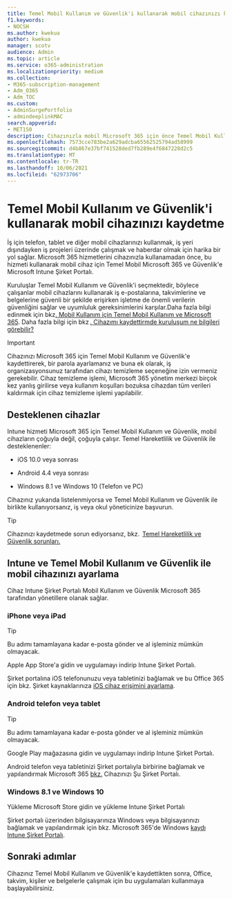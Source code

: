 ```yaml
---
title: Temel Mobil Kullanım ve Güvenlik'i kullanarak mobil cihazınızı kaydetme
f1.keywords:
- NOCSH
ms.author: kwekua
author: kwekua
manager: scotv
audience: Admin
ms.topic: article
ms.service: o365-administration
ms.localizationpriority: medium
ms.collection:
- M365-subscription-management
- Adm_O365
- Adm_TOC
ms.custom:
- AdminSurgePortfolio
- admindeeplinkMAC
search.appverid:
- MET150
description: Cihazınızla mobil Microsoft 365 için önce Temel Mobil Kullanım ve Güvenlik'e Microsoft 365.
ms.openlocfilehash: 7573cce783be2a629adcba65562525794ad58999
ms.sourcegitcommit: d4b867e37bf741528ded7fb289e4f6847228d2c5
ms.translationtype: MT
ms.contentlocale: tr-TR
ms.lasthandoff: 10/06/2021
ms.locfileid: "62973706"
---
```

# <a name="enroll-your-mobile-device-using-basic-mobility-and-security"></a>Temel Mobil Kullanım ve Güvenlik'i kullanarak mobil cihazınızı kaydetme

İş için telefon, tablet ve diğer mobil cihazlarınızı kullanmak, iş yeri dışındayken iş projeleri üzerinde çalışmak ve haberdar olmak için harika bir yol sağlar. Microsoft 365 hizmetlerini cihazınızla kullanamadan önce, bu hizmeti kullanarak mobil cihaz için Temel Mobil Microsoft 365 ve Güvenlik'e Microsoft Intune Şirket Portalı.

Kuruluşlar Temel Mobil Kullanım ve Güvenlik'i seçmektedir, böylece çalışanlar mobil cihazlarını kullanarak iş e-postalarına, takvimlerine ve belgelerine güvenli bir şekilde erişirken işletme de önemli verilerin güvenliğini sağlar ve uyumluluk gereksinimlerini karşılar.Daha fazla bilgi edinmek için bkz[. Mobil Kullanım için Temel Mobil Kullanım ve Microsoft 365](overview.md). Daha fazla bilgi için bkz [. Cihazımı kaydettirmde kuruluşum ne bilgileri görebilir?](/intune-user-help/what-info-can-your-company-see-when-you-enroll-your-device-in-intune)

> [!IMPORTANT]
> Cihazınızı Microsoft 365 için Temel Mobil Kullanım ve Güvenlik'e kaydettirerek, bir parola ayarlamanız ve buna ek olarak, iş organizasyonsunuz tarafından cihazı temizleme seçeneğine izin vermeniz gerekebilir. Cihaz temizleme işlemi, Microsoft 365 yönetim merkezi birçok kez yanlış <a href="https://go.microsoft.com/fwlink/p/?linkid=2024339" target="_blank"></a>girilirse veya kullanım koşulları bozuksa cihazdan tüm verileri kaldırmak için cihaz temizleme işlemi yapılabilir.

## <a name="supported-devices"></a>Desteklenen cihazlar

Intune hizmeti Microsoft 365 için Temel Mobil Kullanım ve Güvenlik, mobil cihazların çoğuyla değil, çoğuyla çalışır. Temel Hareketlilik ve Güvenlik ile desteklenenler:

- iOS 10.0 veya sonrası

- Android 4.4 veya sonrası

- Windows 8.1 ve Windows 10 (Telefon ve PC)

Cihazınız yukarıda listelenmiyorsa ve Temel Mobil Kullanım ve Güvenlik ile birlikte kullanıyorsanız, iş veya okul yöneticinize başvurun.

> [!TIP]
> Cihazınızı kaydetmede sorun ediyorsanız, bkz.  [Temel Hareketlilik ve Güvenlik sorunları.](troubleshoot.md)

## <a name="set-up-your-mobile-device-with-intune-and-basic-mobility-and-security"></a>Intune ve Temel Mobil Kullanım ve Güvenlik ile mobil cihazınızı ayarlama

Cihaz Intune Şirket Portalı Mobil Kullanım ve Güvenlik Microsoft 365 tarafından yönetillere olanak sağlar.

### <a name="iphone-or-ipad"></a>iPhone veya iPad

> [!TIP]
> Bu adımı tamamlayana kadar e-posta gönder ve al işleminiz mümkün olmayacak.

Apple App Store'a gidin ve uygulamayı indirip Intune Şirket Portalı.

Şirket portalına iOS telefonunuzu veya tabletinizi bağlamak ve bu Office 365 için bkz. Şirket kaynaklarınıza [iOS cihaz erişimini ayarlama](/mem/intune/user-help/enroll-your-device-in-intune-ios).

### <a name="android-phone-or-tablet"></a>Android telefon veya tablet

> [!TIP]
> Bu adımı tamamlayana kadar e-posta gönder ve al işleminiz mümkün olmayacak.

Google Play mağazasına gidin ve uygulamayı indirip Intune Şirket Portalı.

Android telefon veya tabletinizi Şirket portalıyla birbirine bağlamak ve yapılandırmak Microsoft 365 [bkz.](/mem/intune/user-help/enroll-device-android-company-portal) Cihazınızı Şu Şirket Portalı.

### <a name="windows-81-and-windows-10"></a>Windows 8.1 ve Windows 10

Yükleme Microsoft Store gidin ve yükleme Intune Şirket Portalı

Şirket portalı üzerinden bilgisayarınıza Windows veya bilgisayarınızı bağlamak ve yapılandırmak için bkz. Microsoft 365'de Windows [kaydı Intune Şirket Portalı](/intune-user-help/windows-enrollment-company-portal).

## <a name="next-steps"></a>Sonraki adımlar

Cihazınız Temel Mobil Kullanım ve Güvenlik'e kaydettikten sonra, Office, takvim, kişiler ve belgelerle çalışmak için bu uygulamaları kullanmaya başlayabilirsiniz.